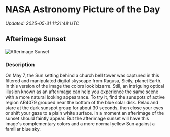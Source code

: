 # NASA Astronomy Picture of the Day

_Updated: 2025-05-31 11:21:48 UTC_

## Afterimage Sunset

![Afterimage Sunset](https://apod.nasa.gov/apod/image/2505/Afterimageorizontalcrop.jpeg)

### Description

On May 7, the Sun setting behind a church bell tower was captured in this filtered and manipulated digital skyscape from Ragusa, Sicily, planet Earth. In this version of the image the colors look bizarre. Still, an intriguing optical illusion known as an afterimage can help you experience the same scene with a more natural looking appearance. To try it, find the sunspots of active region AR4079 grouped near the bottom of the blue solar disk. Relax and stare at the dark sunspot group for about 30 seconds, then close your eyes or shift your gaze to a plain white surface. In a moment an afterimage of the sunset should faintly appear. But the afterimage sunset will have this image's complementary colors and a more normal yellow Sun against a familiar blue sky.
